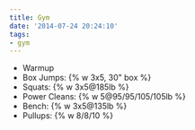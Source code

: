 ```yaml
---
title: Gym
date: '2014-07-24 20:24:10'
tags:
- gym
---
```


- Warmup
- Box Jumps: {% w 3x5, 30" box %}
- Squats: {% w 3x5@185lb %}
- Power Cleans: {% w 5@95/95/105/105lb %}
- Bench: {% w 3x5@135lb %}
- Pullups: {% w 8/8/10 %}
